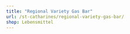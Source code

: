 ```yaml
---
title: "Regional Variety Gas Bar"
url: /st-catharines/regional-variety-gas-bar/
shop: Lebensmittel
---
```

